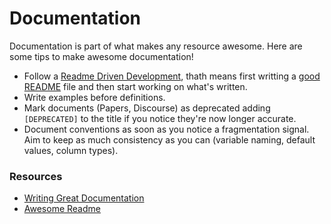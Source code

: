 # Documentation

Documentation is part of what makes any resource awesome. Here are some tips to make awesome documentation!

- Follow a [Readme Driven Development](http://tom.preston-werner.com/2010/08/23/readme-driven-development.html), thath means first writting a [good README](https://gist.github.com/PurpleBooth/109311bb0361f32d87a2) file and then start working on what's written.
- Write examples before definitions.
- Mark documents (Papers, Discourse) as deprecated adding `[DEPRECATED]` to the title if you notice they're now longer accurate.
- Document conventions as soon as you notice a fragmentation signal. Aim to keep as much consistency as you can (variable naming, default values, column types).

### Resources

- [Writing Great Documentation](https://jacobian.org/writing/great-documentation/)
- [Awesome Readme](https://github.com/matiassingers/awesome-readme)
